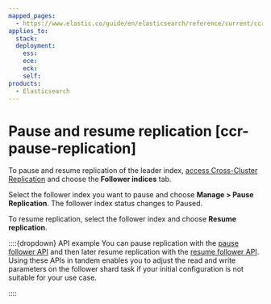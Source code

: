 ```yaml
---
mapped_pages:
  - https://www.elastic.co/guide/en/elasticsearch/reference/current/ccr-pause-replication.html
applies_to:
  stack:
  deployment:
    ess:
    ece:
    eck:
    self:
products:
  - Elasticsearch
---
```


# Pause and resume replication [ccr-pause-replication]

To pause and resume replication of the leader index, [access Cross-Cluster Replication](manage-cross-cluster-replication.md#ccr-access-ccr) and choose the **Follower indices** tab.

Select the follower index you want to pause and choose **Manage > Pause Replication**. The follower index status changes to Paused.

To resume replication, select the follower index and choose **Resume replication**.

::::{dropdown} API example
You can pause replication with the [pause follower API](https://www.elastic.co/docs/api/doc/elasticsearch/operation/operation-ccr-pause-follow) and then later resume replication with the [resume follower API](https://www.elastic.co/docs/api/doc/elasticsearch/operation/operation-ccr-resume-follow). Using these APIs in tandem enables you to adjust the read and write parameters on the follower shard task if your initial configuration is not suitable for your use case.

::::



